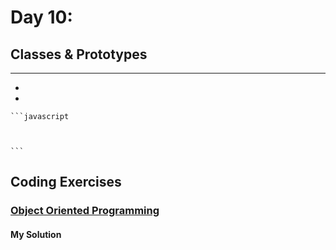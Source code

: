 
# Day 10: 
## Classes & Prototypes
* ****
  - 
  - 
 

    ```javascript
    
   
    
    ```
  

     



## Coding Exercises

### [Object Oriented Programming](https://www.freecodecamp.org/learn/javascript-algorithms-and-data-structures/#object-oriented-programming)

#### My Solution




